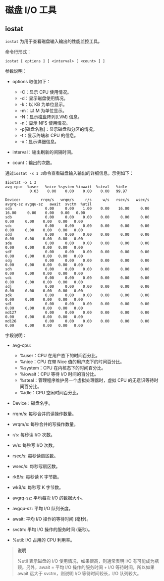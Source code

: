 # 磁盘 I/O 工具

## iostat

`iostat` 为用于查看磁盘输入输出的性能监控工具。

命令行形式：

```unknow
iostat [ options ] [ <interval> [ <count> ] ]
```

参数说明：

* options 取值如下：

  * -C：显示 CPU 使用情况。
  * -d：显示磁盘使用情况。
  * -k：以 KB 为单位显示。
  * -m：以 M 为单位显示。
  * -N：显示磁盘阵列(LVM) 信息。
  * -n：显示 NFS 使用情况。
  * -p[磁盘名称]：显示磁盘和分区的情况。
  * -t：显示终端和 CPU 的信息。
  * -x：显示详细信息。

* interval：输出刷新的间隔时间。

* count：输出的次数。

通过`iostat -x 1 3`命令查看磁盘输入输出的详细信息。示例如下：

```unknow
$iostat -x 1 3
avg-cpu:  %user   %nice %system %iowait  %steal   %idle
           0.03    0.00    0.00    0.00    0.00   99.97

Device:         rrqm/s   wrqm/s     r/s     w/s   rsec/s   wsec/s avgrq-sz avgqu-sz   await  svctm  %util
sda               0.00     0.00    1.00    0.00    16.00     0.00    16.00     0.00    0.00   0.00   0.00
sdb               0.00     0.00    0.00    0.00     0.00     0.00     0.00     0.00    0.00   0.00   0.00
sdc               0.00     0.00    0.00    0.00     0.00     0.00     0.00     0.00    0.00   0.00   0.00
sdd               0.00     0.00    0.00    0.00     0.00     0.00     0.00     0.00    0.00   0.00   0.00
sde               0.00     0.00    0.00    0.00     0.00     0.00     0.00     0.00    0.00   0.00   0.00
sdf               0.00     0.00    0.00    0.00     0.00     0.00     0.00     0.00    0.00   0.00   0.00
sdg               0.00     0.00    0.00    0.00     0.00     0.00     0.00     0.00    0.00   0.00   0.00
sdh               0.00     0.00    0.00    0.00     0.00     0.00     0.00     0.00    0.00   0.00   0.00
sdi               0.00     0.00    0.00    0.00     0.00     0.00     0.00     0.00    0.00   0.00   0.00
sdj               0.00     0.00    0.00    0.00     0.00     0.00     0.00     0.00    0.00   0.00   0.00
sdk               0.00     0.00    0.00    0.00     0.00     0.00     0.00     0.00    0.00   0.00   0.00
sdl               0.00     0.00    0.00    0.00     0.00     0.00     0.00     0.00    0.00   0.00   0.00
md127             0.00     0.00    0.00    0.00     0.00     0.00     0.00     0.00    0.00   0.00   0.00
md126             0.00     0.00    0.00    0.00     0.00     0.00     0.00     0.00    0.00   0.00   0.00
```

字段说明：

* avg-cpu:

  * %user：CPU 在用户态下的时间百分比。
  * %nice：CPU 在带 Nice 值的用户态下的时间百分比。
  * %system：CPU 在内核态下的时间百分比。
  * %iowait：CPU 等待 I/O 时间的百分比。
  * %steal：管理程序维护另一个虚拟处理器时，虚拟 CPU 的无意识等待时间百分比。
  * %idle：CPU 空闲时间百分比。

* Device：磁盘名字。

* rrqm/s: 每秒合并的读操作数量。

* wrqm/s: 每秒合并的写操作数量。

* r/s: 每秒读 I/O 次数。

* w/s: 每秒写 I/O 次数。

* rsec/s: 每秒读扇区数。

* wsec/s: 每秒写扇区数。

* rkB/s: 每秒读 K 字节数。

* wkB/s: 每秒写 K 字节数。

* avgrq-sz: 平均每次 I/O 的数据大小。

* avgqu-sz: 平均 I/O 队列长度。

* await: 平均 I/O 操作的等待时间 (毫秒)。

* svctm: 平均 I/O 操作的服务时间 (毫秒)。

* %util: I/O 占用的 CPU 利用率。

> **说明**
>
> %util 表示磁盘的 I/O 使用情况，如果很高，则通常表明 I/O 有可能成为瓶颈。另外，await = 平均 I/O 操作的服务时间 + I/O 等待时间，所以如果 await 远大于 svctm，则说明 I/O 等待时间较长，I/O 队列较大。
